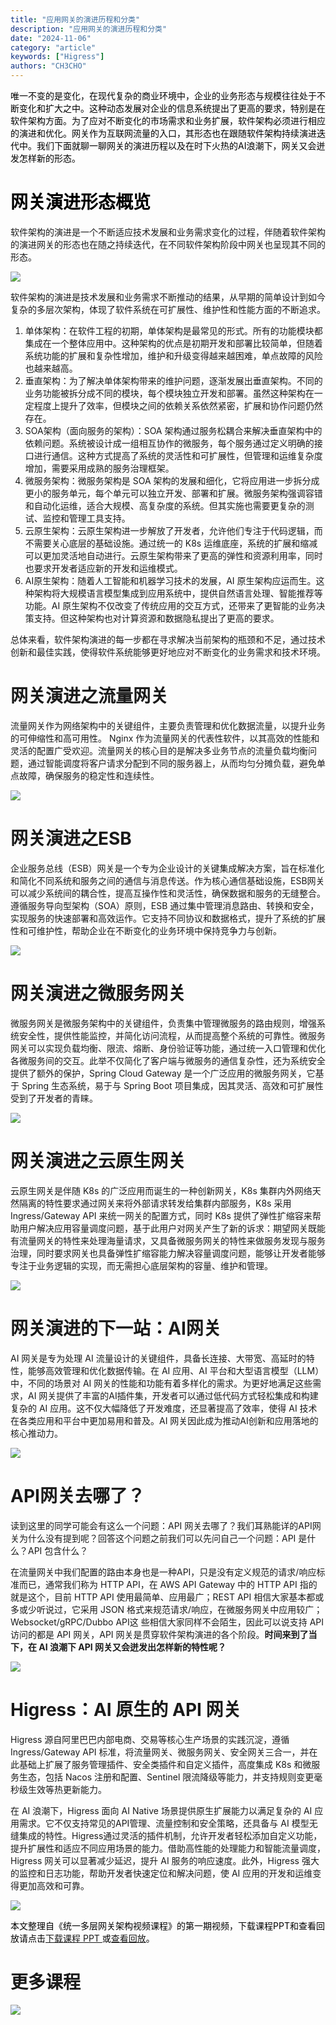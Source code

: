 ```yaml
---
title: "应用网关的演进历程和分类"
description: "应用网关的演进历程和分类"
date: "2024-11-06"
category: "article"
keywords: ["Higress"]
authors: "CH3CHO"
---
```


<font style="color:rgb(0, 0, 0);">唯一不变的是变化，在现代复杂的商业环境中，企业的业务形态与规模往往处于不断变化和扩大之中。这种动态发展对企业的信息系统提出了更高的要求，特别是在软件架构方面。为了应对不断变化的市场需求和业务扩展，软件架构必须进行相应的演进和优化。网关作为互联网流量的入口，其形态也在跟随软件架构持续演进迭代中。我们下面就聊一聊网关的演进历程以及在时下火热的AI浪潮下，网关又会迸发怎样新的形态。</font>

# <font style="color:rgb(0, 0, 0);">网关演进形态概览</font>
软件架构的演进是一个不断适应技术发展和业务需求变化的过程，伴随着软件架构的演进网关的形态也在随之持续迭代，在不同软件架构阶段中网关也呈现其不同的形态。

![](https://intranetproxy.alipay.com/skylark/lark/0/2024/png/34709/1729233474984-5ed608d9-0bc8-4f63-96a2-6b9221018185.png)

软件架构的演进是技术发展和业务需求不断推动的结果，从早期的简单设计到如今复杂的多层次架构，体现了软件系统在可扩展性、维护性和性能方面的不断追求。

1. 单体架构：在软件工程的初期，单体架构是最常见的形式。所有的功能模块都集成在一个整体应用中。这种架构的优点是初期开发和部署比较简单，但随着系统功能的扩展和复杂性增加，维护和升级变得越来越困难，单点故障的风险也越来越高。
2. 垂直架构：为了解决单体架构带来的维护问题，逐渐发展出垂直架构。不同的业务功能被拆分成不同的模块，每个模块独立开发和部署。虽然这种架构在一定程度上提升了效率，但模块之间的依赖关系依然紧密，扩展和协作问题仍然存在。
3. SOA架构（面向服务的架构）：SOA 架构通过服务松耦合来解决垂直架构中的依赖问题。系统被设计成一组相互协作的微服务，每个服务通过定义明确的接口进行通信。这种方式提高了系统的灵活性和可扩展性，但管理和运维复杂度增加，需要采用成熟的服务治理框架。
4. 微服务架构：微服务架构是 SOA 架构的发展和细化，它将应用进一步拆分成更小的服务单元，每个单元可以独立开发、部署和扩展。微服务架构强调容错和自动化运维，适合大规模、高复杂度的系统。但其实施也需要更复杂的测试、监控和管理工具支持。
5. 云原生架构：云原生架构进一步解放了开发者，允许他们专注于代码逻辑，而不需要关心底层的基础设施。通过统一的 K8s 运维底座，系统的扩展和缩减可以更加灵活地自动进行。云原生架构带来了更高的弹性和资源利用率，同时也要求开发者适应新的开发和运维模式。
6. AI原生架构：随着人工智能和机器学习技术的发展，AI 原生架构应运而生。这种架构将大规模语言模型集成到应用系统中，提供自然语言处理、智能推荐等功能。AI 原生架构不仅改变了传统应用的交互方式，还带来了更智能的业务决策支持。但这种架构也对计算资源和数据隐私提出了更高的要求。

总体来看，软件架构演进的每一步都在寻求解决当前架构的瓶颈和不足，通过技术创新和最佳实践，使得软件系统能够更好地应对不断变化的业务需求和技术环境。

# 网关演进之流量网关
流量网关作为网络架构中的关键组件，主要负责管理和优化数据流量，以提升业务的可伸缩性和高可用性。 Nginx 作为流量网关的代表性软件，以其高效的性能和灵活的配置广受欢迎。流量网关的核心目的是解决多业务节点的流量负载均衡问题，通过智能调度将客户请求分配到不同的服务器上，从而均匀分摊负载，避免单点故障，确保服务的稳定性和连续性。

![](https://intranetproxy.alipay.com/skylark/lark/0/2024/png/34709/1729233508468-5926f272-d9d8-49e4-8432-455766c33833.png)

# 网关演进之ESB
企业服务总线（ESB）网关是一个专为企业设计的关键集成解决方案，旨在标准化和简化不同系统和服务之间的通信与消息传送。作为核心通信基础设施，ESB网关可以减少系统间的耦合性，提高互操作性和灵活性，确保数据和服务的无缝整合。遵循服务导向型架构（SOA）原则，ESB 通过集中管理消息路由、转换和安全，实现服务的快速部署和高效运作。它支持不同协议和数据格式，提升了系统的扩展性和可维护性，帮助企业在不断变化的业务环境中保持竞争力与创新。

![](https://intranetproxy.alipay.com/skylark/lark/0/2024/png/34709/1729233537869-cdac8d19-e4ad-491f-9b95-13e68865d871.png)

# 网关演进之微服务网关
微服务网关是微服务架构中的关键组件，负责集中管理微服务的路由规则，增强系统安全性，提供性能监控，并简化访问流程，从而提高整个系统的可靠性。微服务网关可以实现负载均衡、限流、熔断、身份验证等功能，通过统一入口管理和优化各微服务间的交互。此举不仅简化了客户端与微服务的通信复杂性，还为系统安全提供了额外的保护，Spring Cloud Gateway 是一个广泛应用的微服务网关，它基于 Spring 生态系统，易于与 Spring Boot 项目集成，因其灵活、高效和可扩展性受到了开发者的青睐。

![](https://intranetproxy.alipay.com/skylark/lark/0/2024/png/34709/1729233574600-d293562e-721a-4560-bc3e-c4b63bb1b74b.png)

# 网关演进之云原生网关
云原生网关是伴随 K8s 的广泛应用而诞生的一种创新网关，K8s 集群内外网络天然隔离的特性要求通过网关来将外部请求转发给集群内部服务，K8s 采用 Ingress/Gateway API 来统一网关的配置方式，同时 K8s 提供了弹性扩缩容来帮助用户解决应用容量调度问题，基于此用户对网关产生了新的诉求：期望网关既能有流量网关的特性来处理海量请求，又具备微服务网关的特性来做服务发现与服务治理，同时要求网关也具备弹性扩缩容能力解决容量调度问题，能够让开发者能够专注于业务逻辑的实现，而无需担心底层架构的容量、维护和管理。

![](https://intranetproxy.alipay.com/skylark/lark/0/2024/png/34709/1729233603767-cf2f079f-6286-4e26-a6d8-cb6b0b748588.png)

# 网关演进的下一站：AI网关
AI 网关是专为处理 AI 流量设计的关键组件，具备长连接、大带宽、高延时的特性，能够高效管理和优化数据传输。在 AI 应用、AI 平台和大型语言模型（LLM）中，不同的场景对 AI 网关的性能和功能有着多样化的需求。为更好地满足这些需求，AI 网关提供了丰富的AI插件集，开发者可以通过低代码方式轻松集成和构建复杂的 AI 应用。这不仅大幅降低了开发难度，还显著提高了效率，使得 AI 技术在各类应用和平台中更加易用和普及。AI 网关因此成为推动AI创新和应用落地的核心推动力。

![](https://intranetproxy.alipay.com/skylark/lark/0/2024/png/34709/1729233632979-97c6c19e-c767-48cb-b692-0b0b5a7f8b4c.png)

# API网关去哪了？
读到这里的同学可能会有这么一个问题：API 网关去哪了？我们耳熟能详的API网关为什么没有提到呢？回答这个问题之前我们可以先问自己一个问题：API 是什么？API 包含什么？

在流量网关中我们配置的路由本身也是一种API，只是没有定义规范的请求/响应标准而已，通常我们称为 HTTP API，在 AWS API Gateway 中的 HTTP API 指的就是这个，目前 HTTP API 使用最简单、应用最广；REST API 相信大家基本都或多或少听说过，它采用 JSON 格式来规范请求/响应，在微服务网关中应用较广；Websocket/gRPC/Dubbo API这 些相信大家同样不会陌生，因此可以说支持 API 访问的都是 API 网关，API 网关是贯穿软件架构演进的各个阶段。**时间来到了当下，在 AI 浪潮下 API 网关又会迸发出怎样新的特性呢？**

![](https://intranetproxy.alipay.com/skylark/lark/0/2024/png/34709/1729233665717-d44614d3-4787-42ee-98b4-920e9f5556e7.png)

# Higress：AI 原生的 API 网关
Higress 源自阿里巴巴内部电商、交易等核心生产场景的实践沉淀，遵循 Ingress/Gateway API 标准，将流量网关、微服务网关、安全网关三合一，并在此基础上扩展了服务管理插件、安全类插件和自定义插件，高度集成 K8s 和微服务生态，包括 Nacos 注册和配置、Sentinel 限流降级等能力，并支持规则变更毫秒级生效等热更新能力。

在 AI 浪潮下，Higress 面向 AI Native 场景提供原生扩展能力以满足复杂的 AI 应用需求。它不仅支持常见的API管理、流量控制和安全策略，还具备与 AI 模型无缝集成的特性。Higress通过灵活的插件机制，允许开发者轻松添加自定义功能，提升扩展性和适应不同应用场景的能力。借助高性能的处理能力和智能流量调度，Higress 网关可以显著减少延迟，提升 AI 服务的响应速度。此外，Higress 强大的监控和日志功能，帮助开发者快速定位和解决问题，使 AI 应用的开发和运维变得更加高效和可靠。

![](https://intranetproxy.alipay.com/skylark/lark/0/2024/png/34709/1729233698411-8298d0cb-32c8-4a36-b0e4-3c9ab0682e7b.png)

<font style="color:rgb(0, 0, 0);"></font>

<font style="color:rgb(0, 0, 0);">本文整理自《统一多层网关架构视频课程》的第一期视频，下载课程PPT和查看回放请点击</font>[下载课程 PPT ](https://developer.aliyun.com/ebook/8395)<font style="color:rgb(0, 0, 0);">或</font>[查看回放](https://developer.aliyun.com/live/254581)<font style="color:rgb(0, 0, 0);">。</font>

# 更多课程
![](https://intranetproxy.alipay.com/skylark/lark/0/2024/jpeg/299576/1730874857377-bda06858-48cd-49e1-8a77-d9865f490f87.jpeg)


